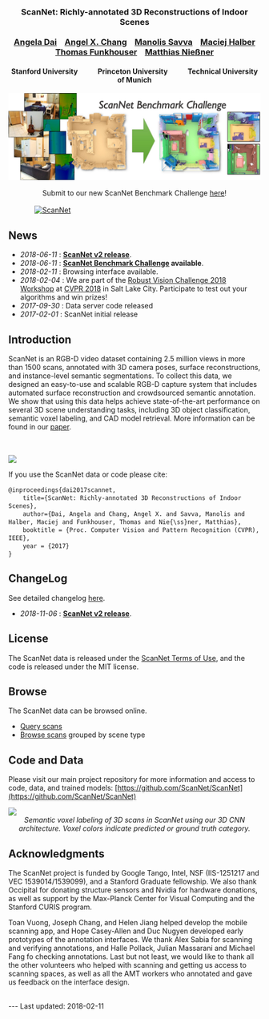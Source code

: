 [//]: # (# ScanNet: Richly-annotated 3D Reconstructions of Indoor Scenes)

<script>
  (function(i,s,o,g,r,a,m){i['GoogleAnalyticsObject']=r;i[r]=i[r]||function(){
  (i[r].q=i[r].q||[]).push(arguments)},i[r].l=1*new Date();a=s.createElement(o),
  m=s.getElementsByTagName(o)[0];a.async=1;a.src=g;m.parentNode.insertBefore(a,m)
  })(window,document,'script','https://www.google-analytics.com/analytics.js','ga');

  ga('create', 'UA-77156287-3', 'auto');
  ga('send', 'pageview');

</script>

<h3 align="center">
ScanNet: Richly-annotated 3D Reconstructions of Indoor Scenes<br><br>
<a href="http://cs.stanford.edu/~adai/publications.html">Angela&nbsp;Dai</a>&nbsp;&nbsp;&nbsp;&nbsp;<a href="https://angelxuanchang.github.io">Angel&nbsp;X.&nbsp;Chang</a>&nbsp;&nbsp;&nbsp;&nbsp;<a href="https://msavva.github.io">Manolis&nbsp;Savva</a>&nbsp;&nbsp;&nbsp;&nbsp;<a href="http://www.cs.princeton.edu/~mhalber/">Maciej&nbsp;Halber</a><br><a href="http://www.cs.princeton.edu/~funk/">Thomas&nbsp;Funkhouser</a>&nbsp;&nbsp;&nbsp;&nbsp;<a href="http://graphics.stanford.edu/~niessner/publications.html">Matthias&nbsp;Nie&szlig;ner</a>
</h3>

<h4 align="center">
 Stanford University&nbsp;&nbsp;&nbsp;&nbsp;&nbsp;&nbsp;&nbsp;&nbsp;&nbsp;&nbsp;&nbsp;&nbsp;Princeton University&nbsp;&nbsp;&nbsp;&nbsp;&nbsp;&nbsp;&nbsp;&nbsp;&nbsp;&nbsp;&nbsp;&nbsp;Technical University of Munich
</h4>

<a href="http://kaldir.vc.in.tum.de/scannet_benchmark"><center>
<img src="img/scannet_benchmark.jpg" /></center></a>
<center>Submit to our new ScanNet Benchmark Challenge <a href="http://kaldir.vc.in.tum.de/scannet_benchmark">here</a>!</center>

<br>
<a href="http://www.youtube.com/watch?v=Olx4OnoZWQQ">
<img src="img/vid.jpg" alt="ScanNet" style="width:400px; display: block; margin-left: auto; margin-right: auto;"/>
</a>

## News
- *2018-06-11* : **[ScanNet v2 release](changelog#scannet-v2-2018-06-11)**.
- *2018-06-11* : **[ScanNet Benchmark Challenge](http://kaldir.vc.in.tum.de/scannet_benchmark) available**.
- *2018-02-11* : Browsing interface available.
- *2018-02-04* : We are part of the [Robust Vision Challenge 2018 Workshop](http://www.robustvision.net/) at [CVPR 2018](http://cvpr2018.thecvf.com/) in Salt Lake City.  Participate to test out your algorithms and win prizes!
- *2017-09-30* : Data server code released
- *2017-02-01* : ScanNet initial release

[//]: # (<a href="http://www.robustvision.net"><center>)
[//]: # (<img src="http://www.robustvision.net/images/banner.png" /></center></a>)
[//]: # (<center>Submit to the Robust Vision Challenge <a href="http://dovahkiin.stanford.edu/adai/">here</a>!</center>)

## Introduction
ScanNet is an RGB-D video dataset containing 2.5 million views in more than 1500 scans, annotated with 3D camera poses, surface reconstructions, and instance-level semantic segmentations.
To collect this data, we designed an easy-to-use and scalable RGB-D capture system that includes automated surface reconstruction and crowdsourced semantic annotation.
We show that using this data helps achieve state-of-the-art performance on several 3D scene understanding tasks, including 3D object classification, semantic voxel labeling, and CAD model retrieval.
More information can be found in our <a href="https://arxiv.org/abs/1702.04405">paper</a>.

<br><br>
<a href="https://arxiv.org/abs/1702.04405">
<img src="img/annotations.png" style="width:640px; display: block; margin-left: auto; margin-right: auto;"/>
</a>

If you use the ScanNet data or code please cite:
```
@inproceedings{dai2017scannet,
    title={ScanNet: Richly-annotated 3D Reconstructions of Indoor Scenes},
    author={Dai, Angela and Chang, Angel X. and Savva, Manolis and Halber, Maciej and Funkhouser, Thomas and Nie{\ss}ner, Matthias},
    booktitle = {Proc. Computer Vision and Pattern Recognition (CVPR), IEEE},
    year = {2017}
}
```

## ChangeLog
See detailed changelog [here](changelog).
- *2018-11-06* : **[ScanNet v2 release](changelog#scannet-v2-2018-06-11)**.

## License
The ScanNet data is released under the [ScanNet Terms of Use](http://dovahkiin.stanford.edu/scannet-public/ScanNet_TOS.pdf), and the code is released under the MIT license.

## Browse
The ScanNet data can be browsed online.
- [Query scans](http://kaldir.vc.in.tum.de/scannet_browse/scans/scannet/querier)
- [Browse scans](http://kaldir.vc.in.tum.de/scannet_browse/scans/scannet/grouped) grouped by scene type

## Code and Data
Please visit our main project repository for more information and access to code, data, and trained models: [https://github.com/ScanNet/ScanNet](https://github.com/ScanNet/ScanNet)

<a href="img/voxel-predictions.jpg">
<img src="img/voxel-predictions.jpg" style="width:640px; display: block; margin-left: auto; margin-right: auto;"/>
</a>
<center><i>Semantic voxel labeling of 3D scans in ScanNet using our 3D CNN architecture. Voxel colors indicate predicted or ground truth
category.</i></center>

## Acknowledgments
The ScanNet project is funded by Google Tango, Intel, NSF (IIS-1251217 and VEC 1539014/1539099), and a Stanford Graduate fellowship. We also thank Occipital for donating structure sensors and Nvidia for hardware donations, as well as support by the Max-Planck Center for Visual Computing and the Stanford CURIS program.

Toan Vuong, Joseph Chang, and Helen Jiang helped develop the mobile scanning app, and Hope Casey-Allen and Duc Nugyen developed early prototypes of the annotation interfaces.
We thank Alex Sabia for scanning and verifying annotations, and Halle Pollack, Julian Massarani and Michael Fang fo checking annotations.
Last but not least, we would like to thank all the other volunteers who helped with scanning and getting us access to scanning spaces, as well as all the AMT workers who annotated and gave us feedback on the interface design.

<br>
---
Last updated: 2018-02-11
